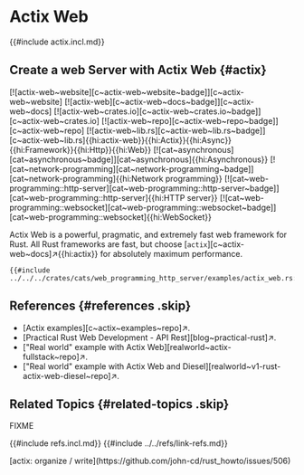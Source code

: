 # Actix Web

{{#include actix.incl.md}}

## Create a web Server with Actix Web {#actix}

[![actix-web~website][c~actix-web~website~badge]][c~actix-web~website] [![actix-web][c~actix-web~docs~badge]][c~actix-web~docs] [![actix-web~crates.io][c~actix-web~crates.io~badge]][c~actix-web~crates.io] [![actix-web~repo][c~actix-web~repo~badge]][c~actix-web~repo] [![actix-web~lib.rs][c~actix-web~lib.rs~badge]][c~actix-web~lib.rs]{{hi:actix-web}}{{hi:Actix}}{{hi:Async}}{{hi:Framework}}{{hi:Http}}{{hi:Web}} [![cat~asynchronous][cat~asynchronous~badge]][cat~asynchronous]{{hi:Asynchronous}} [![cat~network-programming][cat~network-programming~badge]][cat~network-programming]{{hi:Network programming}} [![cat~web-programming::http-server][cat~web-programming::http-server~badge]][cat~web-programming::http-server]{{hi:HTTP server}} [![cat~web-programming::websocket][cat~web-programming::websocket~badge]][cat~web-programming::websocket]{{hi:WebSocket}}

Actix Web is a powerful, pragmatic, and extremely fast web framework for Rust. All Rust frameworks are fast, but choose [`actix`][c~actix-web~docs]↗{{hi:actix}} for absolutely maximum performance.

```rust,editable
{{#include ../../../crates/cats/web_programming_http_server/examples/actix_web.rs:example}}
```

## References {#references .skip}

- [Actix examples][c~actix~examples~repo]↗.
- [Practical Rust Web Development - API Rest][blog~practical-rust]↗.
- ["Real world" example with Actix Web][realworld~actix-fullstack~repo]↗.
- ["Real world" example with Actix Web and Diesel][realworld~v1-rust-actix-web-diesel~repo]↗.

## Related Topics {#related-topics .skip}

FIXME

{{#include refs.incl.md}}
{{#include ../../refs/link-refs.md}}

<div class="hidden">
[actix: organize / write](https://github.com/john-cd/rust_howto/issues/506)
</div>
